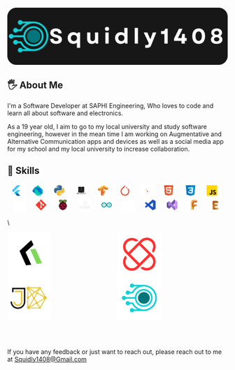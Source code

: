 
![Logo](https://raw.githubusercontent.com/Squidly1408/Squidly1408/refs/heads/main/images/Squidly1408%20banner%20(Black%20Button%20Background).png)

## 🖐️ About Me
I'm a Software Developer at SAPHI Engineering, Who loves to code and learn all about software and electronics.

As a 19 year old, I aim to go to my local university and study software engineering, however in the mean time I am working on Augmentative and Alternative Communication apps and devices as well as a social media app for my school and my local university to increase collaboration.

## 🚀 Skills
<div align="center">
  <img src="images/skills/flutter.png" height="30" alt="flutter logo"  />
  <img width="12" />
  <img src="images/skills/dart.png" height="30" alt="dart logo"  />
  <img width="12" />
  <img src="images/skills/python.png" height="30" alt="python logo"  />
  <img width="12" />
  <img src="images/skills/micropython.png" height="30" alt="micro python logo"  />
  <img width="12" />
  <img src="images/skills/tensorflow.png" height="30" alt="tensorflow logo"  />
  <img width="12" />
  <img src="images/skills/pyTorch.png" height="30" alt="pytorch logo"  />
  <img width="12" />
  <img src="images/skills/pandas.png" height="30" alt="pandas logo"  />
  <img width="12" />
  <img src="images/skills/html.png" height="30" alt="html5 logo"  />
  <img width="12" />
  <img src="images/skills/css.png" height="30" alt="css logo"  />
  <img width="12" />
  <img src="images/skills/js.png" height="30" alt="javascript logo"  />
  <img width="12" />
  <img src="images/skills/github.png" height="30" alt="github logo"  />
  <img width="12" />
  <img src="images/skills/git.png" height="30" alt="git logo"  />
  <img width="12" />
  <img src="images/skills/rpi.png" height="30" alt="raspberry pi logo"  />
  <img width="12" />
  <img src="images/skills/adafruit.png" height="30" alt="adafruit logo"  />
  <img width="12" />
  <img src="images/skills/arduino.png" height="30" alt="arduino logo"  />
  <img width="12" />
  <img src="images/skills/linux.png" height="30" alt="linux logo"  />
  <img width="12" />
  <img src="images/skills/vsc.png" height="30" alt="visual studio code logo"  />
  <img width="12" />
  <img src="images/skills/vs.png" height="30" alt="visual studio logo"  />
  <img width="12" />
  <img src="images/skills/fusion360.png" height="30" alt="fusion 360 logo"  />
  <img width="12" />
  <img src="images/skills/eagle.png" height="30" alt="autodesk eagle logo"  />
</div>

\

<style>
  .grid {
    display: grid;
    grid-template-columns: auto auto;
  }
</style>

<div align="center" class="grid">
  <img src="images/projects/strocoge.png"height="100" onclick="travel('https://github.com/Squidly1408/Strocoge')">
  <img src="images/projects/luvium.png" height="100" onclick="travel('https://github.com/Squidly1408/fic')">
  <img src="images/projects/aac_app.png" height="100" onclick="travel('https://github.com/Squidly1408/aaca')">
  <img src="images/projects/portfolio.png" height="100" onclick="travel('https://github.com/Squidly1408/Squidly1408.github.io')">
</div>



\
\
\
If you have any feedback or just want to reach out, please reach out to me at Squidly1408@Gmail.com

